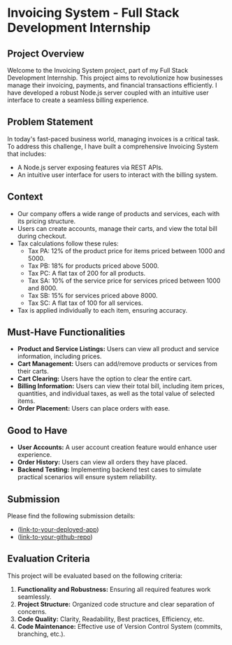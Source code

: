 # Invoicing System - Full Stack Development Internship


## Project Overview

Welcome to the Invoicing System project, part of my Full Stack Development Internship. This project aims to revolutionize how businesses manage their invoicing, payments, and financial transactions efficiently. I have developed a robust Node.js server coupled with an intuitive user interface to create a seamless billing experience.

## Problem Statement

In today's fast-paced business world, managing invoices is a critical task. To address this challenge, I have built a comprehensive Invoicing System that includes:

- A Node.js server exposing features via REST APIs.
- An intuitive user interface for users to interact with the billing system.

## Context

- Our company offers a wide range of products and services, each with its pricing structure.
- Users can create accounts, manage their carts, and view the total bill during checkout.
- Tax calculations follow these rules:
  - Tax PA: 12% of the product price for items priced between 1000 and 5000.
  - Tax PB: 18% for products priced above 5000.
  - Tax PC: A flat tax of 200 for all products.
  - Tax SA: 10% of the service price for services priced between 1000 and 8000.
  - Tax SB: 15% for services priced above 8000.
  - Tax SC: A flat tax of 100 for all services.
- Tax is applied individually to each item, ensuring accuracy.

## Must-Have Functionalities

- **Product and Service Listings:** Users can view all product and service information, including prices.
- **Cart Management:** Users can add/remove products or services from their carts.
- **Cart Clearing:** Users have the option to clear the entire cart.
- **Billing Information:** Users can view their total bill, including item prices, quantities, and individual taxes, as well as the total value of selected items.
- **Order Placement:** Users can place orders with ease.

## Good to Have

- **User Accounts:** A user account creation feature would enhance user experience.
- **Order History:** Users can view all orders they have placed.
- **Backend Testing:** Implementing backend test cases to simulate practical scenarios will ensure system reliability.

## Submission

Please find the following submission details:

- ([link-to-your-deployed-app](https://pl-assign-frontend.vercel.app/))
- ([link-to-your-github-repo](https://github.com/gurtaransingh/Plotline_Assignment))

## Evaluation Criteria

This project will be evaluated based on the following criteria:

1. **Functionality and Robustness:** Ensuring all required features work seamlessly.
2. **Project Structure:** Organized code structure and clear separation of concerns.
3. **Code Quality:** Clarity, Readability, Best practices, Efficiency, etc.
4. **Code Maintenance:** Effective use of Version Control System (commits, branching, etc.).
